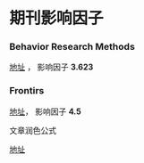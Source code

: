 # 期刊影响因子

### Behavior Research Methods

 [地址](https://link.springer.com/journal/13428) ， 影响因子 **3.623**



### Frontirs

[地址](http://journal.frontiersin.org/journal/cellular-neuroscience#author-guidelines)， 影响因子 **4.5**



文章润色公式

[地址](http://journal.frontiersin.org/journal/cellular-neuroscience#author-guidelines)
